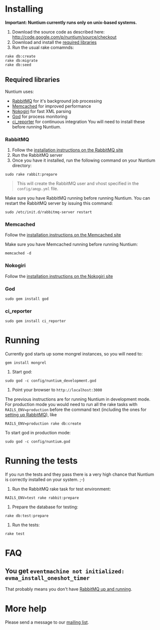 

# Installing #

**Important: Nuntium currently runs only on unix-based systems.**

  1. Download the source code as described here: http://code.google.com/p/nuntium/source/checkout
  1. Download and install the [required libraries](#Required_libraries.md)
  1. Run the usual rake comamnds:
```
rake db:create
rake db:migrate
rake db:seed
```

## Required libraries ##

Nuntium uses:
  * [RabbitMQ](http://www.rabbitmq.com/) for it's background job processing
  * [Memcached](http://memcached.org/) for improved performance
  * [Nokogiri](http://nokogiri.org) for fast XML parsing
  * [God](http://god.rubyforge.org/) for process monitoring
  * [ci\_reporter](http://caldersphere.rubyforge.org/ci_reporter/) for continuous integration
You will need to install these before running Nuntium.

### RabbitMQ ###

  1. Follow the [installation instructions on the RabbitMQ site](http://www.rabbitmq.com/install.html)
  1. Run the RabbitMQ server
  1. Once you have it installed, run the following command on your Nuntium directory:
```
sudo rake rabbit:prepare
```
> This will create the RabbitMQ user and vhost specified in the `config/amqp.yml` file.

Make sure you have RabbitMQ running before running Nuntium. You can restart the RabbitMQ server by issuing this command:

```
sudo /etc/init.d/rabbitmq-server restart
```

### Memcached ###

Follow the [installation instructions on the Memcached site](http://code.google.com/p/memcached/wiki/NewStart)

Make sure you have Memcached running before running Nuntium:

```
memcached -d
```

### Nokogiri ###

Follow the [installation instructions on the Nokogiri site](http://nokogiri.org/tutorials/installing_nokogiri.html)

### God ###

```
sudo gem install god
```

### ci\_reporter ###

```
sudo gem install ci_reporter
```

# Running #

Currently god starts up some mongrel instances, so you will need to:

```
gem install mongrel
```

  1. Start god:
```
sudo god -c config/nuntium_development.god
```
  1. Point your browser to `http://localhost:3000`

The previous instructions are for running Nuntium in development mode. For production mode you would need to run all the rake tasks with `RAILS_ENV=production` before the command text (including the ones for [setting up RabbitMQ](#RabbitMQ.md)), like
```
RAILS_ENV=production rake db:create
```

To start god in production mode:

```
sudo god -c config/nuntium.god
```

# Running the tests #

If you run the tests and they pass there is a very high chance that Nuntium is correctly installed on your system. ;-)

  1. Run the RabbitMQ rake task for test environment:
```
RAILS_ENV=test rake rabbit:prepare
```
  1. Prepare the database for testing:
```
rake db:test:prepare
```
  1. Run the tests:
```
rake test
```

# FAQ #

## You get `eventmachine not initialized: evma_install_oneshot_timer` ##

That probably means you don't have [RabbitMQ up and running](#RabbitMQ.md).

# More help #

Please send a message to our [mailing list](http://tech.groups.yahoo.com/group/nuntiumusers/).